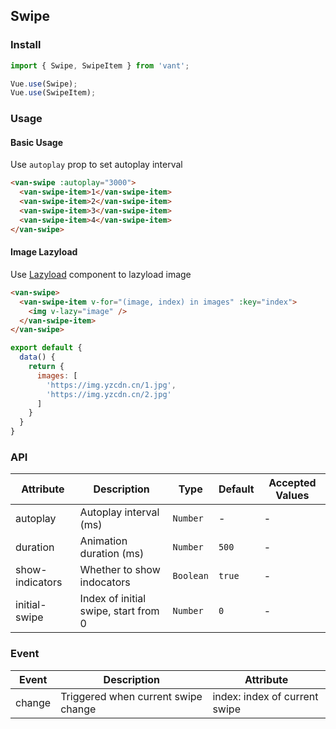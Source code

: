 ## Swipe

### Install
``` javascript
import { Swipe, SwipeItem } from 'vant';

Vue.use(Swipe);
Vue.use(SwipeItem);
```

### Usage

#### Basic Usage
Use `autoplay` prop to set autoplay interval

```html
<van-swipe :autoplay="3000">
  <van-swipe-item>1</van-swipe-item>
  <van-swipe-item>2</van-swipe-item>
  <van-swipe-item>3</van-swipe-item>
  <van-swipe-item>4</van-swipe-item>
</van-swipe>
```

#### Image Lazyload
Use [Lazyload](#/zh-CN/component/lazyload) component to lazyload image

```html
<van-swipe>
  <van-swipe-item v-for="(image, index) in images" :key="index">
    <img v-lazy="image" />
  </van-swipe-item>
</van-swipe>
```

```javascript
export default {
  data() {
    return {
      images: [
        'https://img.yzcdn.cn/1.jpg',
        'https://img.yzcdn.cn/2.jpg'
      ]
    }
  }
}
```

### API

| Attribute | Description | Type | Default | Accepted Values |
|-----------|-----------|-----------|-------------|-------------|
| autoplay | Autoplay interval (ms) | `Number` | - | - |
| duration | Animation duration (ms) | `Number` | `500` | - |
| show-indicators | Whether to show indocators | `Boolean` | `true` | - |
| initial-swipe | Index of initial swipe, start from 0 | `Number` | `0` | - |

### Event

| Event | Description | Attribute |
|-----------|-----------|-----------|
| change | Triggered when current swipe change | index: index of current swipe |
